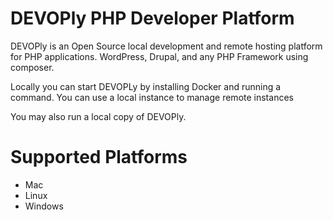 # DEVOPly PHP Developer Platform


DEVOPly is an Open Source local development and remote hosting platform for PHP applications. WordPress, Drupal, and any PHP Framework using composer.

Locally you can start DEVOPLy by installing Docker and running a command. You can use a local instance to manage remote instances

You may also run a local copy of DEVOPly.

# Supported Platforms
* Mac
* Linux
* Windows

